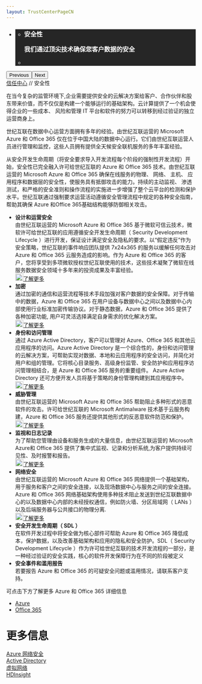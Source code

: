 ```yaml
---
layout: TrustCenterPageCN
---
```

<div class="row-fluid">
   <div class="span">
      <div>
         <div id="HeroWrapper" data-cols="1" data-view1="1" data-view2="1" data-view3="1" data-view4="1" class="row-fluid wider hero grid-container">
            <div class="span bp0-col-1-1 bp1-col-1-1 bp2-col-1-1 bp3-col-1-1">
               <div bi:type="slideshow" class="slideshow slideshow-hero hero" xmlns:bi="urn:schemas-microsoft-com:mscom:bi">
                  <ul bi:type="list" class="slides">
                     <li id="slide-1" bi:index="0" selectBi="">
                        <div class="heroitem light-foreground" bi:type="heroitem">
                           <div class="media" bi:parenttitle="t1">
                              <a href="" bi:track="False" bi:titleflag="t1" bi:index="0">
                                 <div data-picture="" data-alt="You are in control of your data" data-disable-swap-below="">
                                    <div data-src="../Images/MS_TrustCenter_Homepage_Header_Security.jpg"></div>
                                    <noscript></noscript>
                                 </div>
                              </a>
                           </div>
                           <div class="text" bi:type="cta">
                              <div class="text-container">
                                 <div class="box" style="background: rgba(0,0,0,.85); color: #FFFFFF;">
                                    <ul bi:type="list" class="headerCaption subpageHeaderCaption">
                                       <li class="box-title">
                                          <h3 class="box-title" bi:type="title" bi:title="t1" style="color: #FFFFFF;">安全性
                                          <p>我们通过顶尖技术确保您客户数据的安全</p>
                                          </h3>
                                       </li>
                                       <li class="box-actions box-description"><a target="_self" class="mscom-link" href=""></a></li>
                                    </ul>
                                 </div>
                              </div>
                           </div>
                        </div>
                     </li>
                  </ul>
                  <div class="navigation international" bi:track="false">
                     <div class="grid-container settop" data-title-text="Go To Slide "></div>
                  </div>
                  <div class="prev-next" bi:track="false"><button class="prev"><span class="icon-left" aria-hidden="true"></span><span class="screen-reader-text">Previous</span></button><button class="next"><span class="icon-right" aria-hidden="true"></span><span class="screen-reader-text">Next</span></button></div>
                  <div id="play-pause" class="play-pause" style="display:none">
                     <div class="pause"><button id="pauseButton" class="pause_button"><span class="icon-pause" aria-hidden="true"></span><span class="screen-reader-text">Pause</span></button></div>
                     <div class="play"><button id="playButton" class="play_button"><span class="icon-play" aria-hidden="true"></span><span class="screen-reader-text">Play</span></button></div>
                  </div>
               </div>
            </div>
         </div>
         <div id="BreadcrumbWrapper" data-cols="1" data-view1="1" data-view2="1" data-view3="1" data-view4="1" class="row-fluid grid-container mscom-grid-container breadcrumbs">
            <div class="span bp0-col-1-1 bp1-col-1-1 bp2-col-1-1 bp3-col-1-1"><a target="_self" class="mscom-link" href="../default-cn.html">信任中心</a> // 安全性
            </div>
         </div>
         <div id="ContentWrapper" data-cols="2" data-view1="1" data-view2="2" data-view3="2" data-view4="2" class="row-fluid subpageBody">
            <div class="span bp0-col-1-1 bp2-col-2-1 bp3-col-2-1 bp1-col-2-2">
               <p>在当今复杂的监管环境下,企业需要提供安全的云解决方案给客户、合作伙伴和股东带来价值，而不仅仅是构建一个能够运行的基础架构。云计算提供了一个机会使得企业的一些成本、 风险和管理 IT 平台和软件的努力可以转移到经过验证的独立运营商身上。
               </p>
               <p>世纪互联在数据中心运营方面拥有多年的经验。由世纪互联运营的 Microsoft Azure 和 Office 365 仅在位于中国大陆的数据中心运行。它们由世纪互联运营人员进行管理和监控，这些人员拥有提供全天候安全联机服务的多年丰富经验。
               </p>
               <p>从安全开发生命周期（将安全要求导入开发流程每个阶段的强制性开发流程）开始，安全性已完全融入许可给世纪互联的 Azure 和 Office 365 技术。由世纪互联运营的 Microsoft Azure 和 Office 365 确保在线服务的物理、 网络、 主机、 应用程序和数据层的安全性，使服务具有抵御攻击的能力。持续的主动监视、 渗透测试，和严格的安全准则和操作流程的实施进一步增强了整个云平台的检测和保护水平。世纪互联通过强制要求运营活动遵循安全管理流程中规定的各种安全指南，帮助其确保 Azure 和Office 365基础结构能够防御相关攻击。
               </p>
                    <ul>
                        <li><span><strong>设计和运营安全</strong><br/>由世纪互联运营的 Microsoft Azure 和 Office 365 基于微软可信云技术，微软许可给世纪互联的应用遵循安全开发生命周期（ Security Development Lifecycle ）进行开发，保证设计满足安全及隐私的要求。以“假定违反”作为安全策略，世纪互联的事件响应团队提供 7x24x365 的服务以缓解任何攻击对 Azure 和 Office 365 云服务造成的影响。作为 Azure 和 Office 365 的客户，您将享受到多项微软授权世纪互联使用的技术，这些技术凝聚了微软在线服务数据安全领域十多年来的投资成果及丰富经验。</span>
                        <br/>
                        <a target="_self" class="mscom-link withArrow" href="../security/designopsecurity-cn.html"><img src="https://c.s-microsoft.com/en-us/CMSImages/Arrow-nobg.png?version=4af37876-de78-d419-6f89-7890a74d4158" class="mscom-image" alt="Arrow | Navigate To Encryption" width="21" height="19">了解更多</a>
                        </li>
                        <li><span><strong>加密</strong><br/>通过加密的通信和运营流程等技术手段加强对客户数据的安全保障。对于传输中的数据，Azure 和 Office 365 在用户设备与数据中心之间以及数据中心内部使用行业标准加密传输协议。对于静态数据，Azure 和 Office 365 提供了各种加密功能, 用户可灵活选择满足自身需求的优化解决方案。</span>
                        <br/>
                        <a target="_self" class="mscom-link withArrow" href="../security/encryption-cn.html"><img src="https://c.s-microsoft.com/en-us/CMSImages/Arrow-nobg.png?version=4af37876-de78-d419-6f89-7890a74d4158" class="mscom-image" alt="Arrow | Navigate To Encryption" width="21" height="19">了解更多</a>
                        </li>
                        <li><span><strong>身份和访问管理</strong><br/>通过 Azure Active Directory，客户可以管理对 Azure、Office 365 和其他云应用程序的访问。Azure Active Directory 是一个综合性的，身份和访问管理的云解决方案，可帮助实现对数据、本地和云应用程序的安全访问，并简化对用户和组的管理。它将核心目录服务、高级身份监管、安全防护和应用程序访问管理相结合，是 Azure 和 Office 365 服务的重要组件。 Azure Active Directory 还可方便开发人员将基于策略的身份管理构建到其应用程序中。</span>
                        <br/>
                        <a target="_self" class="mscom-link withArrow" href="../security/identity-cn.html"><img src="https://c.s-microsoft.com/en-us/CMSImages/Arrow-nobg.png?version=4af37876-de78-d419-6f89-7890a74d4158" class="mscom-image" alt="Arrow | Navigate To Encryption" width="21" height="19">了解更多</a>
                        </li>
                        <li><span><strong>威胁管理</strong><br/>由世纪互联运营的 Microsoft Azure 和 Office 365 帮助阻止多种形式的恶意软件的攻击。许可给世纪互联的 Microsoft Antimalware 技术基于云服务构建，Azure 和 Office 365 服务还提供其他形式的反恶意软件防范和保护。</span>
                        <br/>
                        <a target="_self" class="mscom-link withArrow" href="../security/threatmanagement-cn.html"><img src="https://c.s-microsoft.com/en-us/CMSImages/Arrow-nobg.png?version=4af37876-de78-d419-6f89-7890a74d4158" class="mscom-image" alt="Arrow | Navigate To Encryption" width="21" height="19">了解更多</a>
                        </li>
                        <li><span><strong>监视和日志记录</strong><br/>为了帮助您管理由设备和服务生成的大量信息，由世纪互联运营的 Microsoft Azure和 Office 365 提供了集中式监视、记录和分析系统,为客户提供持续可见性、及时报警和报告。</span>
                        <br/>
                        <a target="_self" class="mscom-link withArrow" href="../security/auditingandlogging-cn.html"><img src="https://c.s-microsoft.com/en-us/CMSImages/Arrow-nobg.png?version=4af37876-de78-d419-6f89-7890a74d4158" class="mscom-image" alt="Arrow | Navigate To Encryption" width="21" height="19">了解更多</a>
                        </li>
                        <li><span><strong>网络安全</strong><br/>由世纪互联运营的 Microsoft Azure 和 Office 365 网络提供一个基础架构，用于服务和客户之间的安全连接，以及现场数据中心与服务之间的安全连接。Azure 和 Office 365 网络基础架构使用多种技术阻止发送到世纪互联数据中心的以及数据中心内部的未经授权通信，例如防火墙、分区局域网（ LANs ）以及后端服务器与公共接口的物理分离.</span>
                        <br/>
                        <a target="_self" class="mscom-link withArrow" href="../security/networksecurity-cn.html"><img src="https://c.s-microsoft.com/en-us/CMSImages/Arrow-nobg.png?version=4af37876-de78-d419-6f89-7890a74d4158" class="mscom-image" alt="Arrow | Navigate To Encryption" width="21" height="19">了解更多</a>
                        </li>
                        <li><span><strong>安全开发生命周期（ SDL ）</strong><br/>在软件开发过程中将安全做为核心部件可帮助 Azure 和 Office 365 降低成本，保护数据，以及改善基础架构和应用的隐私和安全防护。SDL（ Security Development Lifecycle ）作为许可给世纪互联的技术开发流程的一部分，是一种经过验证的安全实践，核心的软件开发保障行为在不同的阶段被定义</span>
                        </li>
                        <li><span><strong>安全事件和滥用报告</strong><br/>若要报告 Azure 和 Office 365 的可疑安全问题或滥用情况，请联系客户支持。</span>
                        <br/>
                        <!--<a target="_self" class="mscom-link withArrow" href="#"><img src="https://c.s-microsoft.com/en-us/CMSImages/Arrow-nobg.png?version=4af37876-de78-d419-6f89-7890a74d4158" class="mscom-image" alt="Arrow | Navigate To Encryption" width="21" height="19">了解更多</a>-->
                        </li>
                    </ul>
                     <p>可点击下方了解更多 Azure 和 Office 365 详细信息</p>
                     <ul>
                        <li><a target="_blank" class="mscom-link" href="../security/azuresecurity-cn.html">Azure</a></li>
                        <li><a target="_blank" class="mscom-link" href="../security/office365security-cn.html">Office 365</a></li>
                     </ul>
                 </div>
            <div class="span bp0-col-1-1 bp2-col-2-1 bp3-col-2-1 bp1-col-2-2 bp0-clear bp1-clear">
               <div id="SideBarWrapper" data-cols="1" data-view1="1" data-view2="1" data-view3="1" data-view4="1" class="row-fluid">
                  <div id="HelpfulInformation" class="span bp0-col-1-1 bp1-col-1-1 bp2-col-1-1 bp3-col-1-1">
                     <h1>更多信息</h1>
                     <!--<label><a target="_self" class="mscom-link" href="../security/default-cn.html">Active Directory</a></label><br/>-->
                     <label><a target="_self" class="mscom-link" href="https://wacnstorage.blob.core.chinacloudapi.cn/marketing-resource/documents/AzureNetworkSecurity_v3_Feb2015_CN_20151214.pdf">Azure 网络安全</a></label><br/>
                     <label><a target="_self" class="mscom-link" href="https://www.azure.cn/home/features/identity/">Active Directory</a></label><br/>
                     <label><a target="_self" class="mscom-link" href="https://www.azure.cn/home/features/networking/">虚拟网络</a></label><br/>
                     <label><a target="_self" class="mscom-link" href="https://www.azure.cn/home/features/hdinsight/">HDInsight</a></label><br/>
                  </div>
               </div>
            </div>
         </div>
      </div>
   </div>
</div>
<div class="row-fluid" data-view4="1" data-view3="1" data-view2="1" data-view1="1" data-cols="1">
   <div class="span bp0-col-1-1 bp1-col-1-1 bp2-col-1-1 bp3-col-1-1"></div>
</div>
